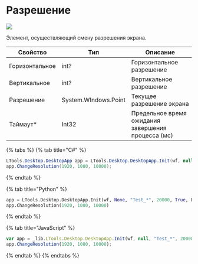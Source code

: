 # Разрешение

![](../../resources/basic/desktop/image-(111).png)

Элемент, осуществляющий смену разрешения экрана.

| Свойство       | Тип                  | Описание                                           |
| -------------- | -------------------- | -------------------------------------------------- |
| Горизонтальное | int?                 | Горизонтальное разрешение                          |
| Вертикальное   | int?                 | Вертикальное разрешение                            |
| Разрешение     | System.WIndows.Point | Текущее разрешение экрана                          |
| Таймаут\*      | Int32                | Предельное время ожидания завершения процесса (мс) |

{% tabs %}
{% tab title="C#" %}
```csharp
LTools.Desktop.DesktopApp app = LTools.Desktop.DesktopApp.Init(wf, null, "Test_*", 20000, true, LTools.Desktop.Model.DesktopTypes.UIAUTOMATION);
app.ChangeResolution(1920, 1080, 10000);
```
{% endtab %}

{% tab title="Python" %}
```python
app = LTools.Desktop.DesktopApp.Init(wf, None, "Test_*", 20000, True, LTools.Desktop.Model.DesktopTypes.UIAUTOMATION)
app.ChangeResolution(1920, 1080, 10000)
```
{% endtab %}

{% tab title="JavaScript" %}
```javascript
var app = _lib.LTools.Desktop.DesktopApp.Init(wf, null, "Test_*", 20000, true, _lib.LTools.Desktop.Model.DesktopTypes.UIAUTOMATION);
app.ChangeResolution(1920, 1080, 10000);
```
{% endtab %}
{% endtabs %}

